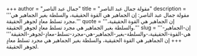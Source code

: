 +++
author = "جمال عبد الناصر"
title = "مقولة جمال عبد الناصر"
description = '''مقولة جمال عبد الناصر: إن الجماهير هي القوة الحقيقية، والسلطة بغير الجماهير هي مجرد تسلط معادٍ لجوهر الحقيقة.'''
quote = '''إن الجماهير هي القوة الحقيقية، والسلطة بغير الجماهير هي مجرد تسلط معادٍ لجوهر الحقيقة.'''
slug = '''إن-الجماهير-هي-القوة-الحقيقية،-والسلطة-بغير-الجماهير-هي-مجرد-تسلط-معادٍ-لجوهر-الحقيقة'''
+++
إن الجماهير هي القوة الحقيقية، والسلطة بغير الجماهير هي مجرد تسلط معادٍ لجوهر الحقيقة.
